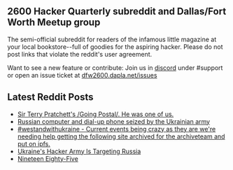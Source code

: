 ## 2600 Hacker Quarterly subreddit and Dallas/Fort Worth Meetup group
The semi-official subreddit for readers of the infamous little magazine at your local bookstore--full of goodies for the aspiring hacker. Please do not post links that violate the reddit's user agreement.

Want to see a new feature or contribute: 
Join us in [discord](https://dfw2600.dapla.net/chat) under #support or open an issue ticket at [dfw2600.dapla.net/issues](https://dfw2600.dapla.net/issues)

## Latest Reddit Posts
<!-- BLOG-POST-LIST:START -->
- [Sir Terry Pratchett's /Going Postal/. He was one of us.](https://www.reddit.com/r/2600/comments/tc6ncj/sir_terry_pratchetts_going_postal_he_was_one_of_us/)
- [Russian computer and dial-up phone seized by the Ukrainian army](https://www.reddit.com/r/2600/comments/tasyml/russian_computer_and_dialup_phone_seized_by_the/)
- [#westandwithukraine - Current events being crazy as they are we're needing help getting the following site archived for the archiveteam and put on ipfs.](https://www.reddit.com/r/2600/comments/t8odo0/westandwithukraine_current_events_being_crazy_as/)
- [Ukraine's Hacker Army Is Targeting Russia](https://www.reddit.com/r/2600/comments/t5tp6y/ukraines_hacker_army_is_targeting_russia/)
- [Nineteen Eighty-Five](https://www.reddit.com/r/2600/comments/t4b6ov/nineteen_eightyfive/)
<!-- BLOG-POST-LIST:END -->
